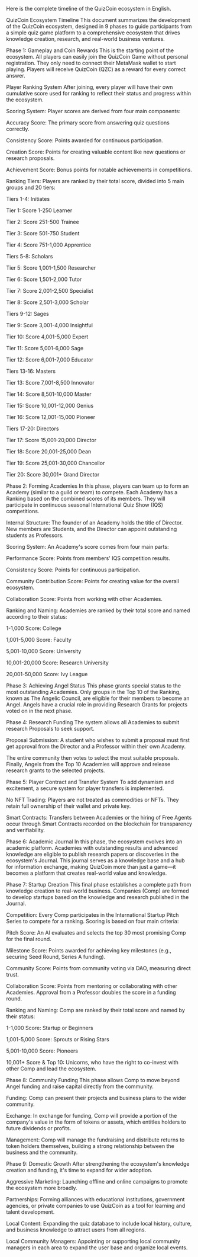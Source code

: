 Here is the complete timeline of the QuizCoin ecosystem in English.

QuizCoin Ecosystem Timeline
This document summarizes the development of the QuizCoin ecosystem, designed in 9 phases to guide participants from a simple quiz game platform to a comprehensive ecosystem that drives knowledge creation, research, and real-world business ventures.

Phase 1: Gameplay and Coin Rewards
This is the starting point of the ecosystem. All players can easily join the QuizCoin Game without personal registration. They only need to connect their MetaMask wallet to start playing. Players will receive QuizCoin (QZC) as a reward for every correct answer.

Player Ranking System
After joining, every player will have their own cumulative score used for ranking to reflect their status and progress within the ecosystem.

Scoring System: Player scores are derived from four main components:

Accuracy Score: The primary score from answering quiz questions correctly.

Consistency Score: Points awarded for continuous participation.

Creation Score: Points for creating valuable content like new questions or research proposals.

Achievement Score: Bonus points for notable achievements in competitions.

Ranking Tiers: Players are ranked by their total score, divided into 5 main groups and 20 tiers:

Tiers 1-4: Initiates

Tier 1: Score 1-250 Learner

Tier 2: Score 251-500 Trainee

Tier 3: Score 501-750 Student

Tier 4: Score 751-1,000 Apprentice

Tiers 5-8: Scholars

Tier 5: Score 1,001-1,500 Researcher

Tier 6: Score 1,501-2,000 Tutor

Tier 7: Score 2,001-2,500 Specialist

Tier 8: Score 2,501-3,000 Scholar

Tiers 9-12: Sages

Tier 9: Score 3,001-4,000 Insightful

Tier 10: Score 4,001-5,000 Expert

Tier 11: Score 5,001-6,000 Sage

Tier 12: Score 6,001-7,000 Educator

Tiers 13-16: Masters

Tier 13: Score 7,001-8,500 Innovator

Tier 14: Score 8,501-10,000 Master

Tier 15: Score 10,001-12,000 Genius

Tier 16: Score 12,001-15,000 Pioneer

Tiers 17-20: Directors

Tier 17: Score 15,001-20,000 Director

Tier 18: Score 20,001-25,000 Dean

Tier 19: Score 25,001-30,000 Chancellor

Tier 20: Score 30,001+ Grand Director

Phase 2: Forming Academies
In this phase, players can team up to form an Academy (similar to a guild or team) to compete. Each Academy has a Ranking based on the combined scores of its members. They will participate in continuous seasonal International Quiz Show (IQS) competitions.

Internal Structure: The founder of an Academy holds the title of Director. New members are Students, and the Director can appoint outstanding students as Professors.

Scoring System: An Academy's score comes from four main parts:

Performance Score: Points from members' IQS competition results.

Consistency Score: Points for continuous participation.

Community Contribution Score: Points for creating value for the overall ecosystem.

Collaboration Score: Points from working with other Academies.

Ranking and Naming: Academies are ranked by their total score and named according to their status:

1-1,000 Score: College

1,001-5,000 Score: Faculty

5,001-10,000 Score: University

10,001-20,000 Score: Research University

20,001-50,000 Score: Ivy League

Phase 3: Achieving Angel Status
This phase grants special status to the most outstanding Academies. Only groups in the Top 10 of the Ranking, known as The Angelic Council, are eligible for their members to become an Angel. Angels have a crucial role in providing Research Grants for projects voted on in the next phase.

Phase 4: Research Funding
The system allows all Academies to submit research Proposals to seek support.

Proposal Submission: A student who wishes to submit a proposal must first get approval from the Director and a Professor within their own Academy.

The entire community then votes to select the most suitable proposals. Finally, Angels from the Top 10 Academies will approve and release research grants to the selected projects.

Phase 5: Player Contract and Transfer System
To add dynamism and excitement, a secure system for player transfers is implemented.

No NFT Trading: Players are not treated as commodities or NFTs. They retain full ownership of their wallet and private key.

Smart Contracts: Transfers between Academies or the hiring of Free Agents occur through Smart Contracts recorded on the blockchain for transparency and verifiability.

Phase 6: Academic Journal
In this phase, the ecosystem evolves into an academic platform. Academies with outstanding results and advanced knowledge are eligible to publish research papers or discoveries in the ecosystem's Journal. This journal serves as a knowledge base and a hub for information exchange, making QuizCoin more than just a game—it becomes a platform that creates real-world value and knowledge.

Phase 7: Startup Creation
This final phase establishes a complete path from knowledge creation to real-world business. Companies (Comp) are formed to develop startups based on the knowledge and research published in the Journal.

Competition: Every Comp participates in the International Startup Pitch Series to compete for a ranking. Scoring is based on four main criteria:

Pitch Score: An AI evaluates and selects the top 30 most promising Comp for the final round.

Milestone Score: Points awarded for achieving key milestones (e.g., securing Seed Round, Series A funding).

Community Score: Points from community voting via DAO, measuring direct trust.

Collaboration Score: Points from mentoring or collaborating with other Academies. Approval from a Professor doubles the score in a funding round.

Ranking and Naming: Comp are ranked by their total score and named by their status:

1-1,000 Score: Startup or Beginners

1,001-5,000 Score: Sprouts or Rising Stars

5,001-10,000 Score: Pioneers

10,001+ Score & Top 10: Unicorns, who have the right to co-invest with other Comp and lead the ecosystem.

Phase 8: Community Funding
This phase allows Comp to move beyond Angel funding and raise capital directly from the community.

Funding: Comp can present their projects and business plans to the wider community.

Exchange: In exchange for funding, Comp will provide a portion of the company's value in the form of tokens or assets, which entitles holders to future dividends or profits.

Management: Comp will manage the fundraising and distribute returns to token holders themselves, building a strong relationship between the business and the community.

Phase 9: Domestic Growth
After strengthening the ecosystem's knowledge creation and funding, it's time to expand for wider adoption.

Aggressive Marketing: Launching offline and online campaigns to promote the ecosystem more broadly.

Partnerships: Forming alliances with educational institutions, government agencies, or private companies to use QuizCoin as a tool for learning and talent development.

Local Content: Expanding the quiz database to include local history, culture, and business knowledge to attract users from all regions.

Local Community Managers: Appointing or supporting local community managers in each area to expand the user base and organize local events.